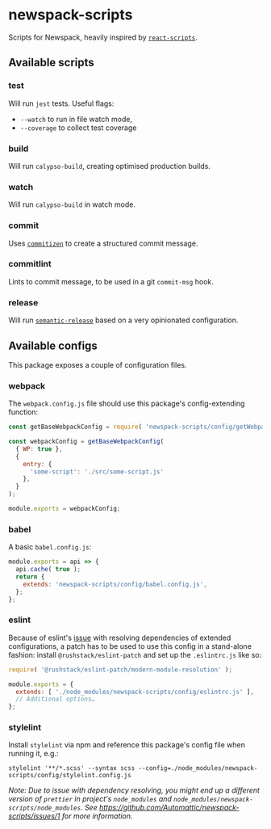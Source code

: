 # newspack-scripts

Scripts for Newspack, heavily inspired by [`react-scripts`](https://github.com/facebook/create-react-app/blob/main/packages/react-scripts).

## Available scripts

### test

Will run `jest` tests. Useful flags:

- `--watch` to run in file watch mode,
- `--coverage` to collect test coverage

### build

Will run `calypso-build`, creating optimised production builds.

### watch

Will run `calypso-build` in watch mode.

### commit

Uses [`commitizen`](https://www.npmjs.com/package/commitizen) to create a structured commit message.

### commitlint

Lints to commit message, to be used in a git `commit-msg` hook.

### release

Will run [`semantic-release`](semantic-release.gitbook.io/) based on a very opinionated configuration.

## Available configs

This package exposes a couple of configuration files.

### webpack

The `webpack.config.js` file should use this package's config-extending function:

```js
const getBaseWebpackConfig = require( 'newspack-scripts/config/getWebpackConfig' );

const webpackConfig = getBaseWebpackConfig(
  { WP: true },
  {
    entry: {
      'some-script': './src/some-script.js'
    },
  }
);

module.exports = webpackConfig;
```

### babel

A basic `babel.config.js`:

```js
module.exports = api => {
  api.cache( true );
  return {
    extends: 'newspack-scripts/config/babel.config.js',
  };
};
```

### eslint

Because of eslint's [issue](https://github.com/eslint/eslint/issues/3458) with resolving dependencies of extended configurations, a patch has to be used to use this config in a stand-alone fashion: install `@rushstack/eslint-patch` and set up the `.eslintrc.js` like so:

```js
require( '@rushstack/eslint-patch/modern-module-resolution' );

module.exports = {
  extends: [ './node_modules/newspack-scripts/config/eslintrc.js' ],
  // Additional options…
};
```

### stylelint

Install `stylelint` via npm and reference this package's config file when running it, e.g.:

```shell
stylelint '**/*.scss' --syntax scss --config=./node_modules/newspack-scripts/config/stylelint.config.js
```

_Note: Due to issue with dependency resolving, you might end up a different version of `prettier` in project's `node_modules` and `node_modules/newspack-scripts/node_modules`. See https://github.com/Automattic/newspack-scripts/issues/1 for more information._

